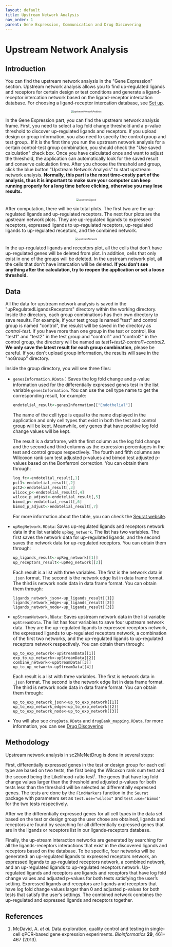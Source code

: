 ```yaml
---
layout: default
title: Upstream Network Analysis
nav_order: 1
parent: Gene Expression, Communication and Drug Discovering
---
```


# Upstream Network Analysis

## Introduction

You can find the upstream network analysis in the "Gene Expression" section. Upstream network analysis allows you to find up-regulated ligands and receptors for certain design or test conditions and generate a ligand-receptor intercation network based on the ligand-receptor intercation database. For choosing a ligand-receptor intercation database, see [Set up](/setup.md).

<p align="center"><img src="pic/upstreamNetworkAnalysis.png" alt="upstreamNetworkAnalysis" style="zoom:50%;" /></p>

In the Gene Expression part, you can find the upstream network analysis frame. First, you need to select a log fold change threshold and a p-value threshold to discover up-regulated ligands and receptors. If you upload design or group information, you also need to specify the control group and test group.. If it is the first time you run the upstream network analysis for a certain control-test group combination, you should check the "Use saved calculation" check box. Once you have calculated once and want to adjust the threshold, the application can automatically look for the saved result and conserve calculation time. After you choose the threshold and group, click the blue button "Upstream Network Analysis" to start upstream network analysis. **Normally, this part is the most time-costly part of the analysis, thus it is important to make sure your computer can keep running properly for a long time before clicking, otherwise you may lose results.**

<p align="center"><img src="pic/upstreamLigand.png" alt="upstreamLigand" style="zoom:50%;" /></p>

After computation, there will be six total plots. The first two are the up-regulated ligands and up-regulated receptors. The next four plots are the upstream network plots. They are up-regulated ligands to expressed receptors, expressed ligands to up-regulated receptors, up-regulated ligands to up-regulated receptors, and the combined network.

<p align="center"><img src="pic/upstreamNetwork.png" alt="upstreamNetwork" style="zoom:50%;" /></p>

In the up-regulated ligands and receptors plot, all the cells that don't have up-regulated genes will be deleted from plot. In addition, cells that only exist in one of the groups will be deleted. In the upstream network plot, all the cells that don't have intercation will be deleted. **If you don't see anything after the calculation, try to reopen the application or set a loose threshold.**

## Data

All the data for upstream network analysis is saved in the "upRegulatedLigandsReceptors" directory within the working directory. Inside the directory, each group combinations has their own directory to save results. For example, if your test group is named "test" and control group is named "control", the resulst will be saved in the directory as *control-test*. If you have more than one group in the test or control, like "test1" and "test2" in the test group and "control1" and "control2" in the control group, the directory will be named as *test1+test2-control1+control2*.  **We only save the latest result for each group combination**, please be careful. If you don't upload group information, the results will save in the "noGroup" directory.

Inside the group directory, you will see three files:

* `genesInformation.RData`：Saves the log fold change and p-value information used for the differentially expressed genes test in the list variable `genesInformation`. You can use the cell type name to get the corresponding result, for example:

  ```R
  endotelial_result<-genesInformation[["Endothelial"]]
  ```

  The name of the cell type is equal to the name displayed in the application and only cell types that exist in both the test and control group will be kept. Meanwhile, only genes that have positive log fold change values will be kept.

  The result is a dataframe, with the first column as the log fold change and the second and third columns as the expression percentages in the test and control groups respectively. The fourth and fifth columns are Wilcoxon rank sum test adjusted p-values and bimod test adjusted p-values based on the Bonferroni correction. You can obtain them through:

  ```R
  log_fc<-endotelial_result[,1]
  pct1<-endotelial_result[,2]
  pct2<-endotelial_result[,3]
  wlicox_p<-endotelial_result[,4]
  wilcox_p_adjust<-endotelial_result[,5]
  bimod_p<-endotelial_result[,6]
  bimod_p_adjust<-endotelial_result[,7]
  ```

  For more information about the table, you can check the [Seurat website](https://satijalab.org/seurat/v3.1/de_vignette.html).

* `upRegNetwork.RData`: Saves up-regulated ligands and receptors network data in the list variable  `upReg_network`. The list has two variables. The first saves the network data for up-regulated ligands, and the second saves the network data for up-regulated receptors. You can obtain them through:

  ```R
  up_ligands_result<-upReg_network[[1]]
  up_receptors_result<-upReg_network[[2]]
  ```

  Each result is a list with three variables. The first is the network data in `.json` format. The second is the network edge list in data frame format. The third is network node data in data frame format. You can obtain them through:

  ```
  ligands_network_json<-up_ligands_result[[1]]
  ligands_network_edge<-up_ligands_result[[2]]
  ligands_network_node<-up_ligands_result[[3]]
  ```

* `upStreamNetwork.RData`:  Saves upstream network data in the list variable `upStreamData`. The list has four variables to save four upstream network data. They are the up-regulated ligands to expressed receptors network, the expressed ligands to up-regulated receptors network, a combination of the first two networks, and the up-regulated ligands to up-regulated receptors network respectively. You can obtain them through:

  ```
  up_to_exp_network<-upStreamData[[1]]
  exp_to_up_network<-upStreamData[[2]]
  combine_network<-upStreamData[[3]]
  up_to_up_network<-upStreamData[[4]]
  ```

  Each result is a list with three variables. The first is network data in `.json` format. The second is the network edge list in data frame format. The third is network node data in data frame format. You can obtain them through:

  ```
  up_to_exp_network_json<-up_to_exp_network[[1]]
  up_to_exp_network_edge<-up_to_exp_network[[2]]
  up_to_exp_network_node<-up_to_exp_network[[3]]
  ```

* You will also see `drugData.RData` and `drugBank_mapping.RData`, for more information, you can see [Drug Discovering](Drug1.md)

## Methodology

Upstream network analysis in sc2MeNetDrug is done in several steps: 

First, differentially expressed genes in the test or design group for each cell type are based on two tests, the first being the Wilcoxon rank sum test and the second being the Likelihood-ratio test<sup>1</sup>. The genes that have log fold change values larger than the threshold and adjusted p-values for both tests less than the threshold will be selected as differentially expressed genes. The tests are done by the `FindMarkers` function in the `Seurat` package with parameters set as `test.use="wilcox"` and `test.use="bimod"` for the two tests respectively.

After we the differentially expressed genes for all cell types in the data set based on the test or design group the user chose are obtained, ligands and receptors are found by searching for all differentially expressed genes that are in the ligands or receptors list in our ligands-receptors database. 

Finally, the up-stream interaction networks are generated by searching for all the ligands-receptors interactions that exist in the discovered ligands and receptors based on the database. To be specific, four networks will be generated: an up-regulated ligands to expressed receptors network, an expressed ligands to up-regulated receptors network, a combined network, and an up-regulated ligands to up-regulated receptors network. Up-regulated ligands and receptors are ligands and receptors that have log fold change values and adjusted p-values for both tests satisfying the user’s setting. Expressed ligands and receptors are ligands and receptors that have log fold change values larger than 0 and adjusted p-values for both tests that satisfy the user’s settings. The combined network combines the up-regulated and expressed ligands and receptors together. 

## References

1. McDavid, A. *et al.* Data exploration, quality control and testing in single-cell qPCR-based gene expression experiments. *Bioinformatics* **29**, 461–467 (2013).